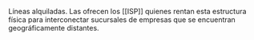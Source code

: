 Líneas alquiladas. Las ofrecen los [[ISP]] quienes rentan esta estructura física para interconectar sucursales de empresas que se encuentran geográficamente distantes.